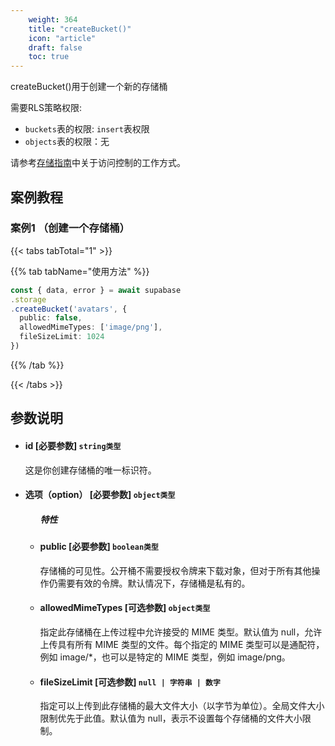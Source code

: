 ```yaml
---
    weight: 364
    title: "createBucket()"
    icon: "article"
    draft: false
    toc: true
---
```



createBucket()用于创建一个新的存储桶


需要RLS策略权限:
  - `buckets`表的权限: `insert`表权限
  - `objects`表的权限：无

请参考[存储指南](/docs/app/storage/storage#access-control)中关于访问控制的工作方式。




## 案例教程

### 案例1 （创建一个存储桶）

{{< tabs tabTotal="1" >}}


{{% tab tabName="使用方法" %}}



  ```ts
const { data, error } = await supabase                                      
  .storage
  .createBucket('avatars', {
    public: false,
    allowedMimeTypes: ['image/png'],
    fileSizeLimit: 1024
  })
  ```



{{% /tab %}}

{{< /tabs >}}



## 参数说明

<ul className="method-list-group">
  
<li className="method-list-item">
  <h4 className="method-list-item-label">
    <span className="method-list-item-label-name">
      id
    </span>
    <span className="method-list-item-label-badge required">
      [必要参数]
    </span>
    <span className="method-list-item-validation">
      <code>string类型</code>
    </span>
  </h4>
  <div class="method-list-item-description">

这是你创建存储桶的唯一标识符。

  </div>
  
</li>


<li className="method-list-item">
  <h4 className="method-list-item-label">
    <span className="method-list-item-label-name">
      选项（option）
    </span>
    <span className="method-list-item-label-badge required">
      [必要参数]
    </span>
    <span className="method-list-item-validation">
      <code>object类型</code>
    </span>
  </h4>
  
<ul className="method-list-group">
  <h5 class="method-list-title method-list-title-isChild expanded">特性</h5>

<li className="method-list-item">
  <h4 className="method-list-item-label">
    <span className="method-list-item-label-name">
      public
    </span>
    <span className="method-list-item-label-badge required">
      [必要参数]
    </span>
    <span className="method-list-item-validation">
      <code>boolean类型</code>
    </span>
  </h4>
  <div class="method-list-item-description">

存储桶的可见性。公开桶不需要授权令牌来下载对象，但对于所有其他操作仍需要有效的令牌。默认情况下，存储桶是私有的。

  </div>
  
</li>


<li className="method-list-item">
  <h4 className="method-list-item-label">
    <span className="method-list-item-label-name">
      allowedMimeTypes
    </span>
    <span className="method-list-item-label-badge required">
      [可选参数]
    </span>
    <span className="method-list-item-validation">
      <code>object类型</code>
    </span>
  </h4>
  <div class="method-list-item-description">

指定此存储桶在上传过程中允许接受的 MIME 类型。默认值为 null，允许上传具有所有 MIME 类型的文件。每个指定的 MIME 类型可以是通配符，例如 image/*，也可以是特定的 MIME 类型，例如 image/png。

  </div>
  
</li>


<li className="method-list-item">
  <h4 className="method-list-item-label">
    <span className="method-list-item-label-name">
      fileSizeLimit
    </span>
    <span className="method-list-item-label-badge required">
      [可选参数]
    </span>
    <span className="method-list-item-validation">
      <code>null | 字符串 | 数字</code>
    </span>
  </h4>
  <div class="method-list-item-description">

指定可以上传到此存储桶的最大文件大小（以字节为单位）。全局文件大小限制优先于此值。默认值为 null，表示不设置每个存储桶的文件大小限制。

  </div>
  
</li>



</ul>

</li>

</ul>













